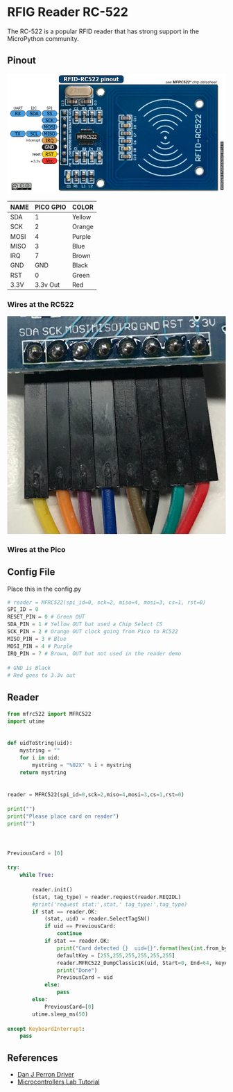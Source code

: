 # RFIG Reader RC-522

The RC-522 is a popular RFID reader that has strong support in the MicroPython
community.

## Pinout

![](./rc522-pinout.png)

|NAME|PICO GPIO|COLOR|
|----|---------|-----|
|SDA|1|Yellow|
|SCK|2|Orange|
|MOSI|4|Purple|
|MISO|3|Blue|
|IRQ|7|Brown|
|GND|GND|Black|
|RST|0|Green|
|3.3V|3.3v Out|Red|

### Wires at the RC522
![](./rc522-wires.png)

### Wires at the Pico

## Config File

Place this in the config.py

```py
# reader = MFRC522(spi_id=0, sck=2, miso=4, mosi=3, cs=1, rst=0)
SPI_ID = 0
RESET_PIN = 0 # Green OUT
SDA_PIN = 1 # Yellow OUT but used a Chip Select CS 
SCK_PIN = 2 # Orange OUT clock going from Pico to RC522
MISO_PIN = 3 # Blue 
MOSI_PIN = 4 # Purple
IRQ_PIN = 7 # Brown, OUT but not used in the reader demo

# GND is Black
# Red goes to 3.3v out

```

## Reader

```py
from mfrc522 import MFRC522
import utime


def uidToString(uid):
    mystring = ""
    for i in uid:
        mystring = "%02X" % i + mystring
    return mystring
    
              
reader = MFRC522(spi_id=0,sck=2,miso=4,mosi=3,cs=1,rst=0)

print("")
print("Please place card on reader")
print("")



PreviousCard = [0]

try:
    while True:

        reader.init()
        (stat, tag_type) = reader.request(reader.REQIDL)
        #print('request stat:',stat,' tag_type:',tag_type)
        if stat == reader.OK:
            (stat, uid) = reader.SelectTagSN()
            if uid == PreviousCard:
                continue
            if stat == reader.OK:
                print("Card detected {}  uid={}".format(hex(int.from_bytes(bytes(uid),"little",False)).upper(),reader.tohexstring(uid)))
                defaultKey = [255,255,255,255,255,255]
                reader.MFRC522_DumpClassic1K(uid, Start=0, End=64, keyA=defaultKey)
                print("Done")
                PreviousCard = uid
            else:
                pass
        else:
            PreviousCard=[0]
        utime.sleep_ms(50)                

except KeyboardInterrupt:
    pass
```

## References

* [Dan J Perron Driver](https://github.com/danjperron/micropython-mfrc522/blob/master/mfrc522.py)
* [Microcontrollers Lab Tutorial](https://microcontrollerslab.com/raspberry-pi-pico-rfid-rc522-micropython/)